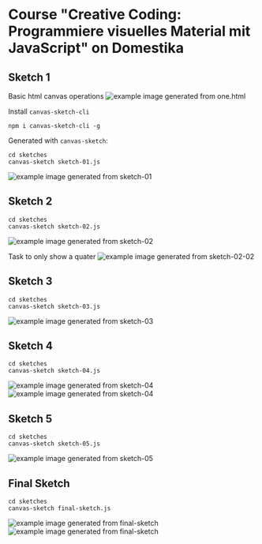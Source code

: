 # Course "Creative Coding: Programmiere visuelles Material mit JavaScript" on Domestika

## Sketch 1
Basic html canvas operations
![example image generated from one.html](one/one.png "example image generated from one.html")

Install `canvas-sketch-cli`
```shell
npm i canvas-sketch-cli -g
```
Generated with `canvas-sketch`:
```
cd sketches
canvas-sketch sketch-01.js
```
![example image generated from sketch-01](out/sketch-01.png "example image generated from sketch-01")

## Sketch 2
```
cd sketches
canvas-sketch sketch-02.js
```
![example image generated from sketch-02](out/sketch-02.png "example image generated from sketch-02")

Task to only show a quater
![example image generated from sketch-02-02](out/sketch-02-02.png "example image generated from sketch-02-02")

## Sketch 3
```
cd sketches
canvas-sketch sketch-03.js
```
![example image generated from sketch-03](out/sketch-03.gif "example image generated from sketch-03")

## Sketch 4
```
cd sketches
canvas-sketch sketch-04.js
```
![example image generated from sketch-04](out/sketch-04.gif "example image generated from sketch-04")
![example image generated from sketch-04](out/sketch-04.png "example image generated from sketch-04")

## Sketch 5
```
cd sketches
canvas-sketch sketch-05.js
```
![example image generated from sketch-05](out/sketch-05.png "example image generated from sketch-05")

## Final Sketch
```
cd sketches
canvas-sketch final-sketch.js
```
![example image generated from final-sketch](out/final-sketch-01.png "example image generated from final-sketch")
![example image generated from final-sketch](out/final-sketch-02.png "example image generated from final-sketch")